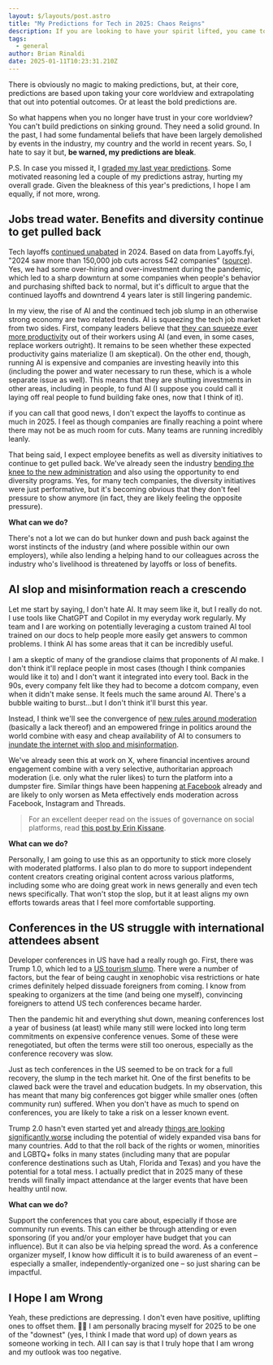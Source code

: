 ```yaml
---
layout: $/layouts/post.astro
title: "My Predictions for Tech in 2025: Chaos Reigns"
description: If you are looking to have your spirit lifted, you came to the wrong place because, as I see it, the trend lines almost all point in one depressing direction.
tags:
  - general
author: Brian Rinaldi
date: 2025-01-11T10:23:31.210Z
---
```


There is obviously no magic to making predictions, but, at their core, predictions are based upon taking your core worldview and extrapolating that out into potential outcomes. Or at least the bold predictions are.

So what happens when you no longer have trust in your core worldview? You can't build predictions on sinking ground. They need a solid ground. In the past, I had some fundamental beliefs that have been largely demolished by events in the industry, my country and the world in recent years. So, I hate to say it but, **be warned, my predictions are bleak**.

P.S. In case you missed it, I [graded my last year predictions](https://remotesynthesis.com/blog/reviewing-2024-predictions/). Some motivated reasoning led a couple of my predictions astray, hurting my overall grade. Given the bleakness of this year's predictions, I hope I am equally, if not more, wrong.

## Jobs tread water. Benefits and diversity continue to get pulled back

Tech layoffs [continued unabated](https://www.nerdwallet.com/article/finance/tech-layoffs) in 2024. Based on data from Layoffs.fyi, "2024 saw more than 150,000 job cuts across 542 companies" ([source](https://techcrunch.com/2025/01/08/tech-layoffs-2024-list/?guccounter=2)). Yes, we had some over-hiring and over-investment during the pandemic, which led to a sharp downturn at some companies when people's behavior and purchasing shifted back to normal, but it's difficult to argue that the continued layoffs and downtrend 4 years later is still lingering pandemic.

In my view, the rise of AI and the continued tech job slump in an otherwise strong economy are two related trends. AI is squeezing the tech job market from two sides. First, company leaders believe that [they can squeeze ever more productivity](https://www.salesforceben.com/salesforce-will-hire-no-more-software-engineers-in-2025-says-marc-benioff/) out of their workers using AI (and even, in some cases, replace workers outright). It remains to be seen whether these expected productivity gains materialize (I am skeptical). On the other end, though, running AI is expensive and companies are investing heavily into this (including the power and water necessary to run these, which is a whole separate issue as well). This means that they are shutting investments in other areas, including in people, to fund AI (I suppose you could call it laying off real people to fund building fake ones, now that I think of it).

if you can call that good news, I don't expect the layoffs to continue as much in 2025. I feel as though companies are finally reaching a point where there may not be as much room for cuts. Many teams are running incredibly leanly.

That being said, I expect employee benefits as well as diversity initiatives to continue to get pulled back. We've already seen the industry [bending the knee to the new administration](https://www.theverge.com/2025/1/9/24340039/google-microsoft-trump-inauguration-donation) and also using the opportunity to end diversity programs. Yes, for many tech companies, the diversity initiatives were just performative, but it's becoming obvious that they don't feel pressure to show anymore (in fact, they are likely feeling the opposite pressure).

**What can we do?**

There's not a lot we can do but hunker down and push back against the worst instincts of the industry (and where possible within our own employers), while also lending a helping hand to our colleagues across the industry who's livelihood is threatened by layoffs or loss of benefits. 

## AI slop and misinformation reach a crescendo

Let me start by saying, I don't hate AI. It may seem like it, but I really do not. I use tools like ChatGPT and Copilot in my everyday work regularly. My team and I are working on potentially leveraging a custom trained AI tool trained on our docs to help people more easily get answers to common problems. I think AI has some areas that it can be incredibly useful.

I am a skeptic of many of the grandiose claims that proponents of AI make. I don't think it'll replace people in most cases (though I think companies would like it to) and I don't want it integrated into every tool. Back in the 90s, every company felt like they had to become a dotcom company, even when it didn't make sense. It feels much the same around AI. There's a bubble waiting to burst...but I don't think it'll burst this year.

Instead, I think we'll see the convergence of [new rules around moderation](https://www.axios.com/2025/01/09/meta-moderation-transgender-women-hate) (basically a lack thereof) and an empowered fringe in politics around the world combine with easy and cheap availability of AI to consumers to [inundate the internet with slop and misinformation](https://www.theguardian.com/global/commentisfree/2025/jan/08/ai-generated-slop-slowly-killing-internet-nobody-trying-to-stop-it).

We've already seen this at work on X, where financial incentives around engagement combine with a very selective, authoritarian approach moderation (i.e. only what the ruler likes) to turn the platform into a dumpster fire. Similar things have been happening [at Facebook](https://www.rollingstone.com/culture/culture-features/facebook-ai-generated-slop-1235095088/) already and are likely to only worsen as Meta effectively ends moderation across Facebook, Instagram and Threads.

> For an excellent deeper read on the issues of governance on social platforms, read [this post by Erin Kissane](https://www.wrecka.ge/bad-shape/).

**What can we do?**

Personally, I am going to use this as an opportunity to stick more closely with moderated platforms. I also plan to do more to support independent content creators creating original content across various platforms, including some who are doing great work in news generally and even tech news specifically. That won't stop the slop, but it at least aligns my own efforts towards areas that I feel more comfortable supporting.

## Conferences in the US struggle with international attendees absent

Developer conferences in US have had a really rough go. First, there was Trump 1.0, which led to a [US tourism slump](https://www.bbc.com/news/business-42808080). There were a number of factors, but the fear of being caught in xenophobic visa restrictions or hate crimes definitely helped dissuade foreigners from coming. I know from speaking to organizers at the time (and being one myself), convincing foreigners to attend US tech conferences became harder.

Then the pandemic hit and everything shut down, meaning conferences lost a year of business (at least) while many still were locked into long term commitments on expensive conference venues. Some of these were renegotiated, but often the terms were still too onerous, especially as the conference recovery was slow.

Just as tech conferences in the US seemed to be on track for a full recovery, the slump in the tech market hit. One of the first benefits to be clawed back were the travel and education budgets. In my observation, this has meant that many big conferences got bigger while smaller ones (often community run) suffered. When you don't have as much to spend on conferences, you are likely to take a risk on a lesser known event.

Trump 2.0 hasn't even started yet and already [things are looking significantly worse](https://slate.com/news-and-politics/2025/01/laken-riley-act-immigration-bill-trojan-horse.html) including the potential of widely expanded visa bans for many countries. Add to that the roll back of the rights or women, minorities and LGBTQ+ folks in many states (including many that are popular conference destinations such as Utah, Florida and Texas) and you have the potential for a total mess. I actually predict that in 2025 many of these trends will finally impact attendance at the larger events that have been healthy until now.

**What can we do?**

Support the conferences that you care about, especially if those are community run events. This can either be through attending or even sponsoring (if you and/or your employer have budget that you can influence). But it can also be via helping spread the word. As a conference organizer myself, I know how difficult it is to build awareness of an event – especially a smaller, independently-organized one – so just sharing can be impactful.

## I Hope I am Wrong

Yeah, these predictions are depressing. I don't even have positive, uplifting ones to offset them. 🤷‍♂️ I am personally bracing myself for 2025 to be one of the "downest" (yes, I think I made that word up) of down years as someone working in tech. All I can say is that I truly hope that I am wrong and my outlook was too negative.